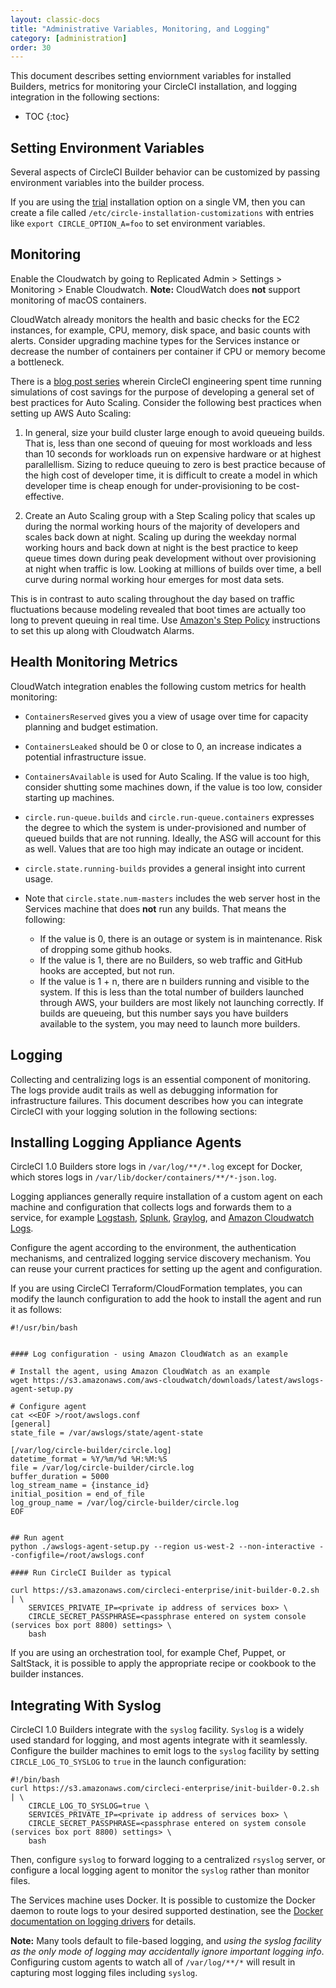 ```yaml
---
layout: classic-docs
title: "Administrative Variables, Monitoring, and Logging"
category: [administration]
order: 30
---
```


This document describes setting enviornment variables for installed Builders, metrics for monitoring your CircleCI installation, and logging integration in the following sections:

* TOC
{:toc}

## Setting Environment Variables

Several aspects of CircleCI Builder behavior can be customized by passing
environment variables into the builder process. 

If you are using the [trial]({{site.baseurl}}/2.0/single-box/) installation
option on a single VM, then you can create a file called `/etc/circle-installation-customizations`
with entries like `export CIRCLE_OPTION_A=foo` to set environment variables.

## Monitoring 

Enable the Cloudwatch by going to Replicated Admin > Settings > Monitoring > Enable Cloudwatch. **Note:** CloudWatch does **not** support monitoring of macOS containers.

CloudWatch already monitors the health and basic checks for the EC2 instances, for example, CPU, memory, disk space, and basic counts with alerts. Consider upgrading machine types for the Services instance or decrease the number of containers per container if CPU or memory become a bottleneck.

There is a [blog post series](https://circleci.com/blog/mathematical-justification-for-not-letting-builds-queue/)
 wherein CircleCI engineering spent time running simulations of cost savings for the purpose of developing a general set of best practices for Auto Scaling. Consider the following best practices when setting up AWS Auto Scaling:

1. In general, size your build cluster large enough to avoid queueing builds. That is, less than one second of queuing for most workloads and less than 10 seconds for workloads run on expensive hardware or at highest parallellism. Sizing to reduce queuing to zero is best practice because of the high cost of developer time, it is difficult to create a model in which developer time is cheap enough for under-provisioning to be cost-effective.

2. Create an Auto Scaling group with a Step Scaling policy that scales up during the normal working hours of the majority of developers and scales back down at night. Scaling up during the weekday normal working hours and back down at night is the best practice to keep queue times down during peak development without over provisioning at night when traffic is low. Looking at millions of builds over time, a bell curve during normal working hour emerges for most data sets.

This is in contrast to auto scaling throughout the day based on traffic fluctuations because modeling revealed that boot times are actually too long to prevent queuing in real time. Use [Amazon's Step Policy](http://docs.aws.amazon.com/autoscaling/latest/userguide/as-scaling-simple-step.html) instructions to set this up along with Cloudwatch Alarms.

## Health Monitoring Metrics

CloudWatch integration enables the following custom metrics for health monitoring:

 * `ContainersReserved` gives you a view of usage over time for capacity planning and budget estimation.
 * `ContainersLeaked` should be 0 or close to 0, an increase indicates a potential infrastructure issue.
 * `ContainersAvailable` is used for Auto Scaling.  If the value is too high, consider shutting some machines down, if the value is too low, consider starting up machines.

 * `circle.run-queue.builds` and `circle.run-queue.containers` expresses the degree to which the system is under-provisioned  and number of queued builds that are not running.  Ideally, the ASG will account for this as well.  Values that are too high may indicate an outage or incident.

 * `circle.state.running-builds` provides a general insight into current usage.

 * Note that `circle.state.num-masters` includes the web server host in the Services machine that does **not** run any builds.  That means the following:
   * If the value is 0, there is an outage or system is in maintenance.  Risk of dropping some github hooks.
   * If the value is 1, there are no Builders, so web traffic and GitHub hooks are accepted, but not run.
   * If the value is 1 + n, there are n builders running and visible to the system. If this is less than the total number of builders launched through AWS, your builders are most likely not launching correctly. If builds are queueing, but this number says you have builders available to the system, you may need to launch more builders.
   
   
## Logging  

Collecting and centralizing logs is an essential component of monitoring.  The
logs provide audit trails as well as debugging information for infrastructure
failures.  This document describes how you can integrate CircleCI 
with your logging solution in the following sections:


## Installing Logging Appliance Agents

CircleCI 1.0 Builders store logs in `/var/log/**/*.log` except for Docker, which stores logs in 
`/var/lib/docker/containers/**/*-json.log`.

Logging appliances generally require
installation of a custom agent on each machine and configuration that collects logs and
forwards them to a service, for example [Logstash](https://www.elastic.co/products/logstash),
[Splunk](http://www.splunk.com/), [Graylog](https://www.graylog.org/), and
[Amazon Cloudwatch Logs](https://aws.amazon.com/cloudwatch/details/#log-monitoring).

Configure the agent according to the environment, the
authentication mechanisms, and centralized logging service discovery
mechanism.  You can reuse your current practices for setting up the agent and
configuration.

If you are using CircleCI Terraform/CloudFormation templates, you can modify
the launch configuration to add the hook to install the agent and run it as follows:

```
#!/usr/bin/bash


#### Log configuration - using Amazon CloudWatch as an example

# Install the agent, using Amazon CloudWatch as an example
wget https://s3.amazonaws.com/aws-cloudwatch/downloads/latest/awslogs-agent-setup.py

# Configure agent
cat <<EOF >/root/awslogs.conf
[general]
state_file = /var/awslogs/state/agent-state

[/var/log/circle-builder/circle.log]
datetime_format = %Y/%m/%d %H:%M:%S
file = /var/log/circle-builder/circle.log
buffer_duration = 5000
log_stream_name = {instance_id}
initial_position = end_of_file
log_group_name = /var/log/circle-builder/circle.log
EOF


## Run agent
python ./awslogs-agent-setup.py --region us-west-2 --non-interactive --configfile=/root/awslogs.conf

#### Run CircleCI Builder as typical

curl https://s3.amazonaws.com/circleci-enterprise/init-builder-0.2.sh | \
    SERVICES_PRIVATE_IP=<private ip address of services box> \
    CIRCLE_SECRET_PASSPHRASE=<passphrase entered on system console (services box port 8800) settings> \
    bash
```

If you are using an orchestration tool, for example Chef, Puppet, or SaltStack, it is possible to apply the appropriate recipe or cookbook to the builder instances.

## Integrating With Syslog

CircleCI 1.0 Builders integrate with the `syslog` facility.  `Syslog` is a widely used standard for logging, and most agents integrate with it seamlessly.  Configure the builder machines to emit logs to the `syslog` facility by setting `CIRCLE_LOG_TO_SYSLOG` to `true` in the launch configuration:

```
#!/bin/bash
curl https://s3.amazonaws.com/circleci-enterprise/init-builder-0.2.sh | \
    CIRCLE_LOG_TO_SYSLOG=true \
    SERVICES_PRIVATE_IP=<private ip address of services box> \
    CIRCLE_SECRET_PASSPHRASE=<passphrase entered on system console (services box port 8800) settings> \
    bash
```

Then, configure `syslog` to forward logging to a centralized `rsyslog` server, or configure a local logging agent to monitor the `syslog` rather than monitor files.

The Services machine uses Docker.  It is possible to customize the Docker daemon to route logs to your desired supported destination,  see the [Docker documentation on logging drivers](https://docs.docker.com/engine/reference/logging/overview/) for details.

**Note:** Many tools default to file-based logging, and _using the
syslog facility as the only mode of logging may accidentally ignore important
logging info_.  Configuring custom agents to watch all of `/var/log/**/*` will result in
capturing most logging files including `syslog`.

